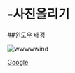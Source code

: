 # -사진올리기 
##윈도우 배경 

![wwwwwind](https://user-images.githubusercontent.com/105259175/167648992-21f48ede-ac26-4e5f-97e6-0c3f8c0a7aa7.jpg)


[Google](https://google.com)
